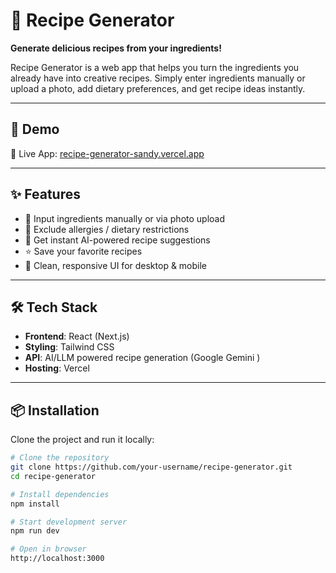 # 🍳 Recipe Generator

**Generate delicious recipes from your ingredients!**

Recipe Generator is a web app that helps you turn the ingredients you already have into creative recipes. Simply enter ingredients manually or upload a photo, add dietary preferences, and get recipe ideas instantly.

---

## 🚀 Demo

🔗 Live App: [recipe-generator-sandy.vercel.app](https://recipe-generator-sandy.vercel.app/)

---

## ✨ Features

- 🥕 Input ingredients manually or via photo upload  
- 🚫 Exclude allergies / dietary restrictions  
- 🍲 Get instant AI-powered recipe suggestions  
- ⭐ Save your favorite recipes  
- 📱 Clean, responsive UI for desktop & mobile  

---

## 🛠️ Tech Stack

- **Frontend**: React (Next.js)  
- **Styling**: Tailwind CSS  
- **API**: AI/LLM powered recipe generation (Google Gemini )  
- **Hosting**: Vercel  

---

## 📦 Installation

Clone the project and run it locally:

```bash
# Clone the repository
git clone https://github.com/your-username/recipe-generator.git
cd recipe-generator

# Install dependencies
npm install

# Start development server
npm run dev

# Open in browser
http://localhost:3000
